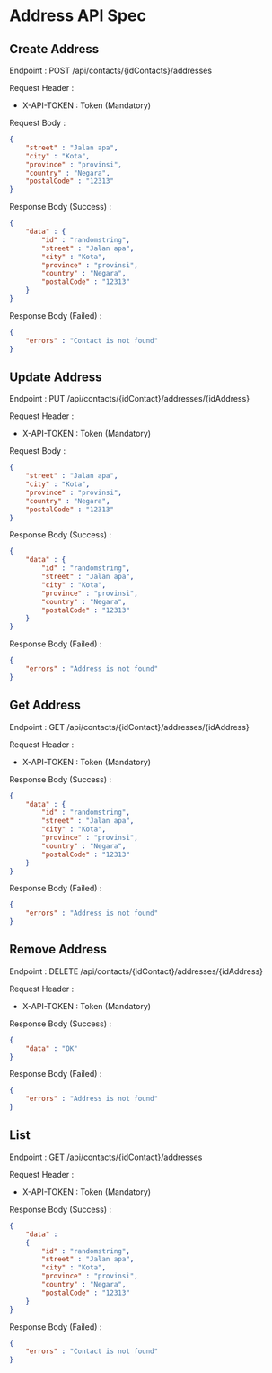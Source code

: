 # Address API Spec

## Create Address

Endpoint :  POST /api/contacts/{idContacts}/addresses

Request Header :

- X-API-TOKEN : Token (Mandatory)

Request Body :

```json
{
    "street" : "Jalan apa",
    "city" : "Kota",
    "province" : "provinsi",
    "country" : "Negara",
    "postalCode" : "12313"
}
```

Response Body (Success) :

```json
{
    "data" : {
        "id" : "randomstring",
        "street" : "Jalan apa",
        "city" : "Kota",
        "province" : "provinsi",
        "country" : "Negara",
        "postalCode" : "12313"
    }
}
```

Response Body (Failed) :
```json
{
    "errors" : "Contact is not found"
}
```

## Update Address

Endpoint :  PUT /api/contacts/{idContact}/addresses/{idAddress} 

Request Header :

- X-API-TOKEN : Token (Mandatory)

Request Body :

```json
{
    "street" : "Jalan apa",
    "city" : "Kota",
    "province" : "provinsi",
    "country" : "Negara",
    "postalCode" : "12313"
}
```

Response Body (Success) :

```json
{
    "data" : {
        "id" : "randomstring",
        "street" : "Jalan apa",
        "city" : "Kota",
        "province" : "provinsi",
        "country" : "Negara",
        "postalCode" : "12313"
    }
}
```

Response Body (Failed) :
```json
{
    "errors" : "Address is not found"
}
```

## Get Address

Endpoint :  GET /api/contacts/{idContact}/addresses/{idAddress}

Request Header :

- X-API-TOKEN : Token (Mandatory)

Response Body (Success) :

```json
{
    "data" : {
        "id" : "randomstring",
        "street" : "Jalan apa",
        "city" : "Kota",
        "province" : "provinsi",
        "country" : "Negara",
        "postalCode" : "12313"
    }
}
```

Response Body (Failed) :
```json
{
    "errors" : "Address is not found"
}
```

## Remove Address

Endpoint :  DELETE /api/contacts/{idContact}/addresses/{idAddress}

Request Header :

- X-API-TOKEN : Token (Mandatory)

Response Body (Success) :

```json
{
    "data" : "OK"
}
```

Response Body (Failed) :
```json
{
    "errors" : "Address is not found"
}
```

## List

Endpoint :  GET /api/contacts/{idContact}/addresses

Request Header :

- X-API-TOKEN : Token (Mandatory)

Response Body (Success) :

```json
{
    "data" : 
    {
        "id" : "randomstring",
        "street" : "Jalan apa",
        "city" : "Kota",
        "province" : "provinsi",
        "country" : "Negara",
        "postalCode" : "12313"
    }
}
```

Response Body (Failed) :
```json
{
    "errors" : "Contact is not found"
}
```
